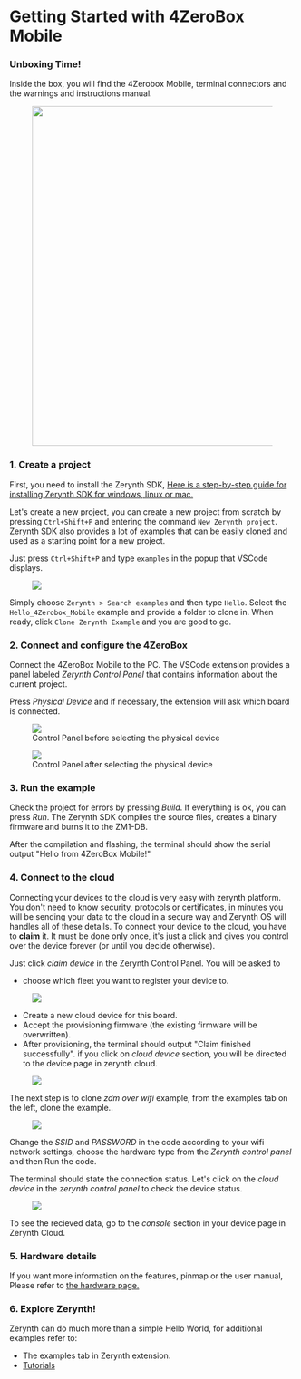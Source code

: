 # **Getting Started with 4ZeroBox Mobile**

### **Unboxing Time!**

Inside the box, you will find the 4Zerobox Mobile, terminal connectors and the warnings and instructions manual.

<figure>
  <a data-fancybox="gallery" href="../img/unbox_4zb.png">
  <img src="../img/unbox_4zb.png"width="600" />
  </a>
</figure>



### **1. Create a project**

First, you need to install the Zerynth SDK, [Here is a step-by-step guide for installing Zerynth SDK for windows, linux or mac.](sdk_guide.md)


Let's create a new project, you can create a new project from scratch by pressing `Ctrl+Shift+P` and entering the command `New Zerynth project`.
Zerynth SDK also provides a lot of examples that can be easily cloned and used as a starting point for a new project.

Just press `Ctrl+Shift+P` and type `examples` in the popup that VSCode displays.

<figure>
  <a data-fancybox="gallery" href="../img/example.jpg">
  <img src="../img/example.jpg" />
  </a>
</figure>

Simply choose `Zerynth > Search examples` and then type `Hello`. Select the `Hello_4Zerobox_Mobile` example and provide a folder to clone in. When ready, click `Clone Zerynth Example` and you are good to go.

### **2. Connect and configure the 4ZeroBox**

Connect the 4ZeroBox Mobile to the PC. The VSCode extension provides a panel labeled *Zerynth Control Panel* that contains information about the current project.

Press *Physical Device* and if necessary, the extension will ask which board is connected.

<figure>
  <a data-fancybox="gallery" href="../img/control_panel_no_device.jpg">
  <img src="../img/control_panel_no_device.jpg" />
  </a>
  <figcaption>Control Panel before selecting the physical device</figcaption>
</figure>

<figure>
  <a data-fancybox="gallery" href="../img/control_panel_with_4zb_mobile.jpg">
  <img src="../img/control_panel_with_4zb_mobile.jpg" />
  </a>
  <figcaption>Control Panel after selecting the physical device</figcaption>
</figure>


### **3. Run the example**

Check the project for errors by pressing *Build*. If everything is ok, you can press *Run*. The Zerynth SDK compiles the source files, creates a binary firmware and burns it to the ZM1-DB.

After the compilation and flashing, the terminal should show the serial output "Hello from 4ZeroBox Mobile!"

### **4. Connect to the cloud**

Connecting your devices to the cloud is very easy with zerynth platform. You don't need to know security, protocols or certificates, in minutes you will be sending your data to the cloud in a secure way and Zerynth OS will handles all of these details.
To connect your device to the cloud, you have to **claim** it. It must be done only once, it's just a click and gives you control over the device forever (or until you decide otherwise).

Just click *claim device* in the Zerynth Control Panel. You will be asked to 

*  choose which fleet you want to register your device to.

<figure>
  <a data-fancybox="gallery" href="../img/provision1.jpg">
  <img src="../img/provision1.jpg" />
  </a>
</figure>

*  Create a new cloud device for this board.
*  Accept the provisioning firmware (the existing firmware will be overwritten).
*  After provisioning, the terminal should output "Claim finished successfully".
if you click on *cloud device* section, you will be directed to the device page in zerynth cloud.

<figure>
  <a data-fancybox="gallery" href="../img/after_prov_4zb.jpg">
  <img src="../img/after_prov_4zb.jpg" />
  </a>
</figure>

The next step is to clone *zdm over wifi* example, from the examples tab on the left, clone the example..
<figure>
  <a data-fancybox="gallery" href="../img/zdm_over_wifi.jpg">
  <img src="../img/zdm_over_wifi.jpg" />
  </a>
</figure>

Change the *SSID* and *PASSWORD* in the code according to your wifi network settings, choose the hardware type from the *Zerynth control panel* and then Run the code. 

The terminal should state the connection status.
Let's click on the *cloud device* in the *zerynth control panel* to check the device status.

<figure>
  <a data-fancybox="gallery" href="../img/after_connection.jpg">
  <img src="../img/after_connection.jpg" />
  </a>
</figure>

To see the recieved data, go to the *console* section in your device page in Zerynth Cloud.


### **5. Hardware details**

If you want more information on the features, pinmap or the user manual, Please refer to [the hardware page.](../../hardware/4ZeroBox/)

### **6. Explore Zerynth!**
Zerynth can do much more than a simple Hello World, for additional examples refer to:

- The examples tab in Zerynth extension.
- [Tutorials](../../tutorials/)
